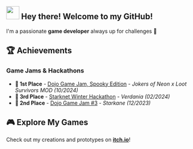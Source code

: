 ## <img src="https://media.giphy.com/media/hvRJCLFzcasrR4ia7z/giphy.gif" width="35"> Hey there! Welcome to my GitHub!

I'm a passionate **game developer** always up for challenges 🚀

## 🏆 Achievements  
### Game Jams & Hackathons  
- **🥇 1st Place** - [Dojo Game Jam, Spooky Edition](https://github.com/caravana-studio/jokers-ls-mod-client) - *Jokers of Neon x Loot Survivors MOD* *(10/2024)*  
- **🥉 3rd Place** - [Starknet Winter Hackathon](https://github.com/amegakure-studio/verdania-unity) - *Verdania* *(02/2024)*
- **🥈 2nd Place** - [Dojo Game Jam #3](https://github.com/amegakure-studio/starkane-gameJam-unity) - *Starkane* *(12/2023)*  

## 🎮 Explore My Games  
Check out my creations and prototypes on **[itch.io](https://itch.io/profile/brendamareco)**!  
